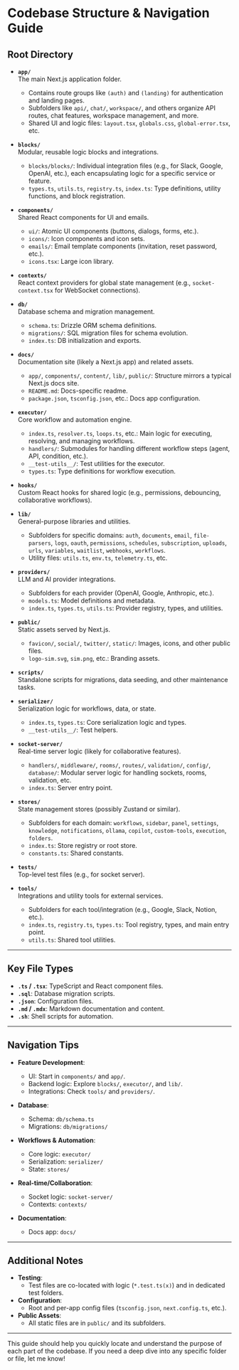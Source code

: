 # Codebase Structure & Navigation Guide

## Root Directory

- **`app/`**  
  The main Next.js application folder.  
  - Contains route groups like `(auth)` and `(landing)` for authentication and landing pages.
  - Subfolders like `api/`, `chat/`, `workspace/`, and others organize API routes, chat features, workspace management, and more.
  - Shared UI and logic files: `layout.tsx`, `globals.css`, `global-error.tsx`, etc.

- **`blocks/`**  
  Modular, reusable logic blocks and integrations.  
  - `blocks/blocks/`: Individual integration files (e.g., for Slack, Google, OpenAI, etc.), each encapsulating logic for a specific service or feature.
  - `types.ts`, `utils.ts`, `registry.ts`, `index.ts`: Type definitions, utility functions, and block registration.

- **`components/`**  
  Shared React components for UI and emails.
  - `ui/`: Atomic UI components (buttons, dialogs, forms, etc.).
  - `icons/`: Icon components and icon sets.
  - `emails/`: Email template components (invitation, reset password, etc.).
  - `icons.tsx`: Large icon library.

- **`contexts/`**  
  React context providers for global state management (e.g., `socket-context.tsx` for WebSocket connections).

- **`db/`**  
  Database schema and migration management.
  - `schema.ts`: Drizzle ORM schema definitions.
  - `migrations/`: SQL migration files for schema evolution.
  - `index.ts`: DB initialization and exports.

- **`docs/`**  
  Documentation site (likely a Next.js app) and related assets.
  - `app/`, `components/`, `content/`, `lib/`, `public/`: Structure mirrors a typical Next.js docs site.
  - `README.md`: Docs-specific readme.
  - `package.json`, `tsconfig.json`, etc.: Docs app configuration.

- **`executor/`**  
  Core workflow and automation engine.
  - `index.ts`, `resolver.ts`, `loops.ts`, etc.: Main logic for executing, resolving, and managing workflows.
  - `handlers/`: Submodules for handling different workflow steps (agent, API, condition, etc.).
  - `__test-utils__/`: Test utilities for the executor.
  - `types.ts`: Type definitions for workflow execution.

- **`hooks/`**  
  Custom React hooks for shared logic (e.g., permissions, debouncing, collaborative workflows).

- **`lib/`**  
  General-purpose libraries and utilities.
  - Subfolders for specific domains: `auth`, `documents`, `email`, `file-parsers`, `logs`, `oauth`, `permissions`, `schedules`, `subscription`, `uploads`, `urls`, `variables`, `waitlist`, `webhooks`, `workflows`.
  - Utility files: `utils.ts`, `env.ts`, `telemetry.ts`, etc.

- **`providers/`**  
  LLM and AI provider integrations.
  - Subfolders for each provider (OpenAI, Google, Anthropic, etc.).
  - `models.ts`: Model definitions and metadata.
  - `index.ts`, `types.ts`, `utils.ts`: Provider registry, types, and utilities.

- **`public/`**  
  Static assets served by Next.js.
  - `favicon/`, `social/`, `twitter/`, `static/`: Images, icons, and other public files.
  - `logo-sim.svg`, `sim.png`, etc.: Branding assets.

- **`scripts/`**  
  Standalone scripts for migrations, data seeding, and other maintenance tasks.

- **`serializer/`**  
  Serialization logic for workflows, data, or state.
  - `index.ts`, `types.ts`: Core serialization logic and types.
  - `__test-utils__/`: Test helpers.

- **`socket-server/`**  
  Real-time server logic (likely for collaborative features).
  - `handlers/`, `middleware/`, `rooms/`, `routes/`, `validation/`, `config/`, `database/`: Modular server logic for handling sockets, rooms, validation, etc.
  - `index.ts`: Server entry point.

- **`stores/`**  
  State management stores (possibly Zustand or similar).
  - Subfolders for each domain: `workflows`, `sidebar`, `panel`, `settings`, `knowledge`, `notifications`, `ollama`, `copilot`, `custom-tools`, `execution`, `folders`.
  - `index.ts`: Store registry or root store.
  - `constants.ts`: Shared constants.

- **`tests/`**  
  Top-level test files (e.g., for socket server).

- **`tools/`**  
  Integrations and utility tools for external services.
  - Subfolders for each tool/integration (e.g., Google, Slack, Notion, etc.).
  - `index.ts`, `registry.ts`, `types.ts`: Tool registry, types, and main entry point.
  - `utils.ts`: Shared tool utilities.

---

## Key File Types

- **`.ts` / `.tsx`**: TypeScript and React component files.
- **`.sql`**: Database migration scripts.
- **`.json`**: Configuration files.
- **`.md` / `.mdx`**: Markdown documentation and content.
- **`.sh`**: Shell scripts for automation.

---

## Navigation Tips

- **Feature Development**:  
  - UI: Start in `components/` and `app/`.
  - Backend logic: Explore `blocks/`, `executor/`, and `lib/`.
  - Integrations: Check `tools/` and `providers/`.

- **Database**:  
  - Schema: `db/schema.ts`
  - Migrations: `db/migrations/`

- **Workflows & Automation**:  
  - Core logic: `executor/`
  - Serialization: `serializer/`
  - State: `stores/`

- **Real-time/Collaboration**:  
  - Socket logic: `socket-server/`
  - Contexts: `contexts/`

- **Documentation**:  
  - Docs app: `docs/`

---

## Additional Notes

- **Testing**:  
  - Test files are co-located with logic (`*.test.ts(x)`) and in dedicated test folders.
- **Configuration**:  
  - Root and per-app config files (`tsconfig.json`, `next.config.ts`, etc.).
- **Public Assets**:  
  - All static files are in `public/` and its subfolders.

---

This guide should help you quickly locate and understand the purpose of each part of the codebase. If you need a deep dive into any specific folder or file, let me know! 